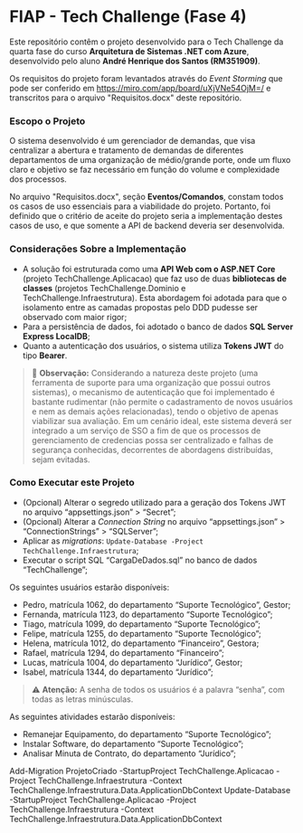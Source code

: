 # FIAP - Tech Challenge (Fase 4)

Este repositório contêm o projeto desenvolvido para o Tech Challenge da quarta fase do curso **Arquitetura de Sistemas .NET com Azure**, desenvolvido pelo aluno **André Henrique dos Santos (RM351909)**.

Os requisitos do projeto foram levantados através do *Event Storming* que pode ser conferido em https://miro.com/app/board/uXjVNe54OjM=/ e transcritos para o arquivo "Requisitos.docx" deste repositório.

### Escopo o Projeto

O sistema desenvolvido é um gerenciador de demandas, que visa centralizar a abertura e tratamento de demandas de diferentes departamentos de uma organização de médio/grande porte, onde um fluxo claro e objetivo se faz necessário em função do volume e complexidade dos processos.

No arquivo "Requisitos.docx", seção **Eventos/Comandos**, constam todos os casos de uso essenciais para a viabilidade do projeto.
Portanto, foi definido que o critério de aceite do projeto seria a implementação destes casos de uso, e que somente a API de backend deveria ser desenvolvida.

### Considerações Sobre a Implementação

- A solução foi estruturada como uma **API Web com o ASP.NET Core** (projeto TechChallenge.Aplicacao) que faz uso de duas **bibliotecas de classes** (projetos TechChallenge.Dominio e TechChallenge.Infraestrutura). Esta abordagem foi adotada para que o isolamento entre as camadas propostas pelo DDD pudesse ser observado com maior rigor;
- Para a persistência de dados, foi adotado o banco de dados **SQL Server Express LocalDB**;
- Quanto a autenticação dos usuários, o sistema utiliza **Tokens JWT** do tipo **Bearer**.
> :memo: **Observação:** Considerando a natureza deste projeto (uma ferramenta de suporte para uma organização que possui outros sistemas), o mecanismo de autenticação que foi implementado é bastante rudimentar (não permite o cadastramento de novos usuários e nem as demais ações relacionadas), tendo o objetivo de apenas viabilizar sua avaliação. Em um cenário ideal, este sistema deverá ser integrado a um serviço de SSO a fim de que os processos de gerenciamento de credencias possa ser centralizado e falhas de segurança conhecidas, decorrentes de abordagens distribuídas, sejam evitadas.

### Como Executar este Projeto
- (Opcional) Alterar o segredo utilizado para a geração dos Tokens JWT no arquivo “appsettings.json” > “Secret”;
- (Opcional) Alterar a *Connection String* no arquivo “appsettings.json” > “ConnectionStrings” > “SQLServer”;
- Aplicar as *migrations*:  ``` Update-Database -Project TechChallenge.Infraestrutura ```;
- Executar o script SQL “CargaDeDados.sql” no banco de dados “TechChallenge”;

Os seguintes usuários estarão disponíveis:
- Pedro, matrícula 1062, do departamento “Suporte Tecnológico”, Gestor;
- Fernanda, matrícula 1123, do departamento “Suporte Tecnológico”;
- Tiago, matrícula 1099, do departamento “Suporte Tecnológico”;
- Felipe, matrícula 1255, do departamento “Suporte Tecnológico”;
- Helena, matrícula 1012, do departamento “Financeiro”, Gestora;
- Rafael, matrícula 1294, do departamento “Financeiro”;
- Lucas, matrícula 1004, do departamento “Jurídico”, Gestor;
- Isabel, matrícula 1344, do departamento “Jurídico”;
> :warning: **Atenção:** A senha de todos os usuários é a palavra “senha”, com todas as letras minúsculas.

As seguintes atividades estarão disponíveis:
- Remanejar Equipamento, do departamento “Suporte Tecnológico”;
- Instalar Software, do departamento “Suporte Tecnológico”;
- Analisar Minuta de Contrato, do departamento “Jurídico”;

Add-Migration ProjetoCriado -StartupProject TechChallenge.Aplicacao -Project TechChallenge.Infraestrutura -Context TechChallenge.Infraestrutura.Data.ApplicationDbContext
Update-Database -StartupProject TechChallenge.Aplicacao -Project TechChallenge.Infraestrutura -Context TechChallenge.Infraestrutura.Data.ApplicationDbContext

